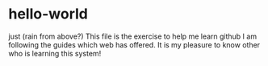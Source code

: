 # hello-world

just (rain from above?) 
This file is the exercise to help me learn github
I am following the guides which web has offered.
It is my pleasure to know other who is learning this system!

